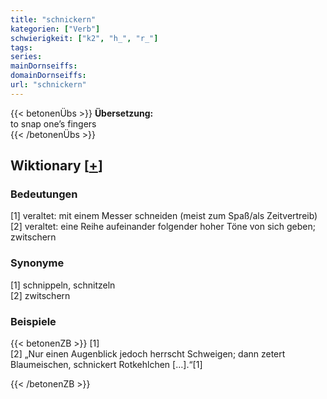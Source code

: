 ```yaml
---
title: "schnickern"
kategorien: ["Verb"]
schwierigkeit: ["k2", "h_", "r_"]
tags:
series:
mainDornseiffs:
domainDornseiffs:
url: "schnickern"
---
```


{{< betonenÜbs >}}
**Übersetzung:**  
to snap one’s fingers  
{{< /betonenÜbs >}}

## Wiktionary [[+](https://de.wiktionary.org/wiki/schnickern)]

### Bedeutungen
[1] veraltet: mit einem Messer schneiden (meist zum Spaß/als Zeitvertreib)  
[2] veraltet: eine Reihe aufeinander folgender hoher Töne von sich geben; zwitschern  

### Synonyme
[1] schnippeln, schnitzeln  
[2] zwitschern  

### Beispiele
{{< betonenZB >}}
[1]  
[2] „Nur einen Augenblick jedoch herrscht Schweigen; dann zetert Blaumeischen, schnickert Rotkehlchen […].“[1]  

{{< /betonenZB >}}

